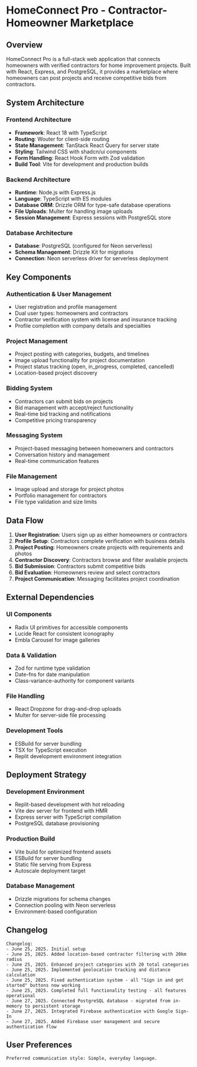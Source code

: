 # HomeConnect Pro - Contractor-Homeowner Marketplace

## Overview

HomeConnect Pro is a full-stack web application that connects homeowners with verified contractors for home improvement projects. Built with React, Express, and PostgreSQL, it provides a marketplace where homeowners can post projects and receive competitive bids from contractors.

## System Architecture

### Frontend Architecture
- **Framework**: React 18 with TypeScript
- **Routing**: Wouter for client-side routing
- **State Management**: TanStack React Query for server state
- **Styling**: Tailwind CSS with shadcn/ui components
- **Form Handling**: React Hook Form with Zod validation
- **Build Tool**: Vite for development and production builds

### Backend Architecture
- **Runtime**: Node.js with Express.js
- **Language**: TypeScript with ES modules
- **Database ORM**: Drizzle ORM for type-safe database operations
- **File Uploads**: Multer for handling image uploads
- **Session Management**: Express sessions with PostgreSQL store

### Database Architecture
- **Database**: PostgreSQL (configured for Neon serverless)
- **Schema Management**: Drizzle Kit for migrations
- **Connection**: Neon serverless driver for serverless deployment

## Key Components

### Authentication & User Management
- User registration and profile management
- Dual user types: homeowners and contractors
- Contractor verification system with license and insurance tracking
- Profile completion with company details and specialties

### Project Management
- Project posting with categories, budgets, and timelines
- Image upload functionality for project documentation
- Project status tracking (open, in_progress, completed, cancelled)
- Location-based project discovery

### Bidding System
- Contractors can submit bids on projects
- Bid management with accept/reject functionality
- Real-time bid tracking and notifications
- Competitive pricing transparency

### Messaging System
- Project-based messaging between homeowners and contractors
- Conversation history and management
- Real-time communication features

### File Management
- Image upload and storage for project photos
- Portfolio management for contractors
- File type validation and size limits

## Data Flow

1. **User Registration**: Users sign up as either homeowners or contractors
2. **Profile Setup**: Contractors complete verification with business details
3. **Project Posting**: Homeowners create projects with requirements and photos
4. **Contractor Discovery**: Contractors browse and filter available projects
5. **Bid Submission**: Contractors submit competitive bids
6. **Bid Evaluation**: Homeowners review and select contractors
7. **Project Communication**: Messaging facilitates project coordination

## External Dependencies

### UI Components
- Radix UI primitives for accessible components
- Lucide React for consistent iconography
- Embla Carousel for image galleries

### Data & Validation
- Zod for runtime type validation
- Date-fns for date manipulation
- Class-variance-authority for component variants

### File Handling
- React Dropzone for drag-and-drop uploads
- Multer for server-side file processing

### Development Tools
- ESBuild for server bundling
- TSX for TypeScript execution
- Replit development environment integration

## Deployment Strategy

### Development Environment
- Replit-based development with hot reloading
- Vite dev server for frontend with HMR
- Express server with TypeScript compilation
- PostgreSQL database provisioning

### Production Build
- Vite build for optimized frontend assets
- ESBuild for server bundling
- Static file serving from Express
- Autoscale deployment target

### Database Management
- Drizzle migrations for schema changes
- Connection pooling with Neon serverless
- Environment-based configuration

## Changelog

```
Changelog:
- June 25, 2025. Initial setup
- June 25, 2025. Added location-based contractor filtering with 20km radius
- June 25, 2025. Enhanced project categories with 20 total categories
- June 25, 2025. Implemented geolocation tracking and distance calculation
- June 25, 2025. Fixed authentication system - all "Sign in and get started" buttons now working
- June 25, 2025. Completed full functionality testing - all features operational
- June 27, 2025. Connected PostgreSQL database - migrated from in-memory to persistent storage
- June 27, 2025. Integrated Firebase authentication with Google Sign-In
- June 27, 2025. Added Firebase user management and secure authentication flow
```

## User Preferences

```
Preferred communication style: Simple, everyday language.
```
